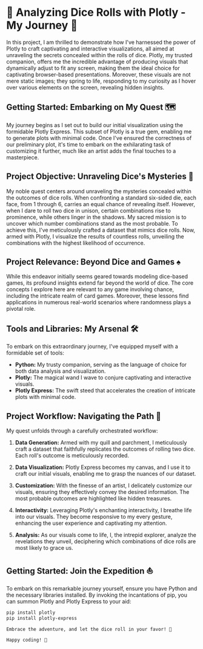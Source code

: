 # 🎲 Analyzing Dice Rolls with Plotly - My Journey 🚀

In this project, I am thrilled to demonstrate how I've harnessed the power of Plotly to craft captivating and interactive visualizations, all aimed at unraveling the secrets concealed within the rolls of dice. Plotly, my trusted companion, offers me the incredible advantage of producing visuals that dynamically adjust to fit any screen, making them the ideal choice for captivating browser-based presentations. Moreover, these visuals are not mere static images; they spring to life, responding to my curiosity as I hover over various elements on the screen, revealing hidden insights.

## Getting Started: Embarking on My Quest 🗺️

My journey begins as I set out to build our initial visualization using the formidable Plotly Express. This subset of Plotly is a true gem, enabling me to generate plots with minimal code. Once I've ensured the correctness of our preliminary plot, it's time to embark on the exhilarating task of customizing it further, much like an artist adds the final touches to a masterpiece.

## Project Objective: Unraveling Dice's Mysteries 🎯

My noble quest centers around unraveling the mysteries concealed within the outcomes of dice rolls. When confronting a standard six-sided die, each face, from 1 through 6, carries an equal chance of revealing itself. However, when I dare to roll two dice in unison, certain combinations rise to prominence, while others linger in the shadows. My sacred mission is to uncover which number combinations stand as the most probable. To achieve this, I've meticulously crafted a dataset that mimics dice rolls. Now, armed with Plotly, I visualize the results of countless rolls, unveiling the combinations with the highest likelihood of occurrence.

## Project Relevance: Beyond Dice and Games ♠️

While this endeavor initially seems geared towards modeling dice-based games, its profound insights extend far beyond the world of dice. The core concepts I explore here are relevant to any game involving chance, including the intricate realm of card games. Moreover, these lessons find applications in numerous real-world scenarios where randomness plays a pivotal role.

## Tools and Libraries: My Arsenal 🛠️

To embark on this extraordinary journey, I've equipped myself with a formidable set of tools:

- **Python:** My trusty companion, serving as the language of choice for both data analysis and visualization.
- **Plotly:** The magical wand I wave to conjure captivating and interactive visuals.
- **Plotly Express:** The swift steed that accelerates the creation of intricate plots with minimal code.

## Project Workflow: Navigating the Path 🌟

My quest unfolds through a carefully orchestrated workflow:

1. **Data Generation:** Armed with my quill and parchment, I meticulously craft a dataset that faithfully replicates the outcomes of rolling two dice. Each roll's outcome is meticulously recorded.

2. **Data Visualization:** Plotly Express becomes my canvas, and I use it to craft our initial visuals, enabling me to grasp the nuances of our dataset.

3. **Customization:** With the finesse of an artist, I delicately customize our visuals, ensuring they effectively convey the desired information. The most probable outcomes are highlighted like hidden treasures.

4. **Interactivity:** Leveraging Plotly's enchanting interactivity, I breathe life into our visuals. They become responsive to my every gesture, enhancing the user experience and captivating my attention.

5. **Analysis:** As our visuals come to life, I, the intrepid explorer, analyze the revelations they unveil, deciphering which combinations of dice rolls are most likely to grace us.

## Getting Started: Join the Expedition ⛵

To embark on this remarkable journey yourself, ensure you have Python and the necessary libraries installed. By invoking the incantations of pip, you can summon Plotly and Plotly Express to your aid:

```bash
pip install plotly
pip install plotly-express

Embrace the adventure, and let the dice roll in your favor! 🎉

Happy coding! 🚀